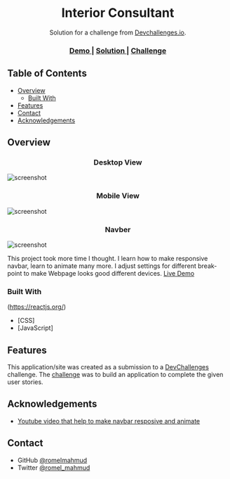 <!-- Please update value in the {}  -->

<h1 align="center">Interior Consultant</h1>

<div align="center">
   Solution for a challenge from  <a href="http://devchallenges.io" target="_blank">Devchallenges.io</a>.
</div>

<div align="center">
  <h3>
    <a href="https://mordern-interior-devchallenge-romel.netlify.app/">
      Demo
    </a>
    <span> | </span>
    <a href="https://github.com/romelmahmud/Interior-Consultant-DevChallenge">
      Solution
    </a>
    <span> | </span>
    <a href="https://devchallenges.io/challenges/Jymh2b2FyebRTUljkNcb">
      Challenge
    </a>
  </h3>
</div>

<!-- TABLE OF CONTENTS -->

## Table of Contents

- [Overview](#overview)
  - [Built With](#built-with)
- [Features](#features)
- [Contact](#contact)
- [Acknowledgements](#acknowledgements)

<!-- OVERVIEW -->

## Overview

<h3 align="center">Desktop View</h3>

![screenshot](https://i.postimg.cc/Twtn8hfp/desktop.png)

<h3 align="center">Mobile View</h3>

![screenshot](https://i.postimg.cc/GtNY2NBR/mobile.png)

<h3 align="center">Navber</h3>

![screenshot](https://i.postimg.cc/wM3L9HjF/navber.png)

This project took more time I thought.
I learn how to make responsive navbar, learn to animate many more.
I adjust settings for different break-point to make Webpage looks good different devices. [Live Demo](https://mordern-interior-devchallenge-romel.netlify.app/)

### Built With

<!-- This section should list any major frameworks that you built your project using. Here are a few examples.-->

(https://reactjs.org/)

- [CSS]
- [JavaScript]

## Features

<!-- List the features of your application or follow the template. Don't share the figma file here :) -->

This application/site was created as a submission to a [DevChallenges](https://devchallenges.io/challenges) challenge. The [challenge](https://devchallenges.io/challenges/Jymh2b2FyebRTUljkNcb) was to build an application to complete the given user stories.

## Acknowledgements

<!-- This section should list any articles or add-ons/plugins that helps you to complete the project. This is optional but it will help you in the future. For exmpale -->

- [Youtube video that help to make navbar resposive and animate](https://www.youtube.com/watch?v=gXkqy0b4M5g)

## Contact

- GitHub [@romelmahmud](https://github.com/romelmahmud)
- Twitter [@romel_mahmud](https://twitter.com/romel_mahmud)
